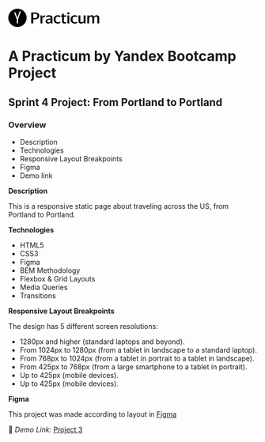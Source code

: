 ![](/images/logo.png)

# A Practicum by Yandex Bootcamp Project

## Sprint 4 Project: From Portland to Portland


### Overview

* Description
* Technologies
* Responsive Layout Breakpoints
* Figma
* Demo link

**Description**

This is a responsive static page about traveling across the US, from Portland to Portland. 


**Technologies**

* HTML5
* CSS3 
* Figma
* BEM Methodology
* Flexbox & Grid Layouts
* Media Queries
* Transitions

**Responsive Layout Breakpoints**

The design has 5 different screen resolutions:
*	1280px and higher (standard laptops and beyond).
*	From 1024px to 1280px (from a tablet in landscape to a standard laptop).
*	From 768px to 1024px (from a tablet in portrait to a tablet in landscape).
*	From 425px to 768px (from a large smartphone to a tablet in portrait).
*	Up to 425px (mobile devices).
*	Up to 425px (mobile devices).

**Figma** 

This project was made according to layout in [Figma](https://www.figma.com/file/lNsn9aE1Be6bvg9FeAzRXT/Sprint-3-From-Portland-to-Portland-desktop-mobile?node-id=0%3A1)

:link: *Demo Link:* [Project 3](https://jmmoseley.github.io/web_project_3/)
